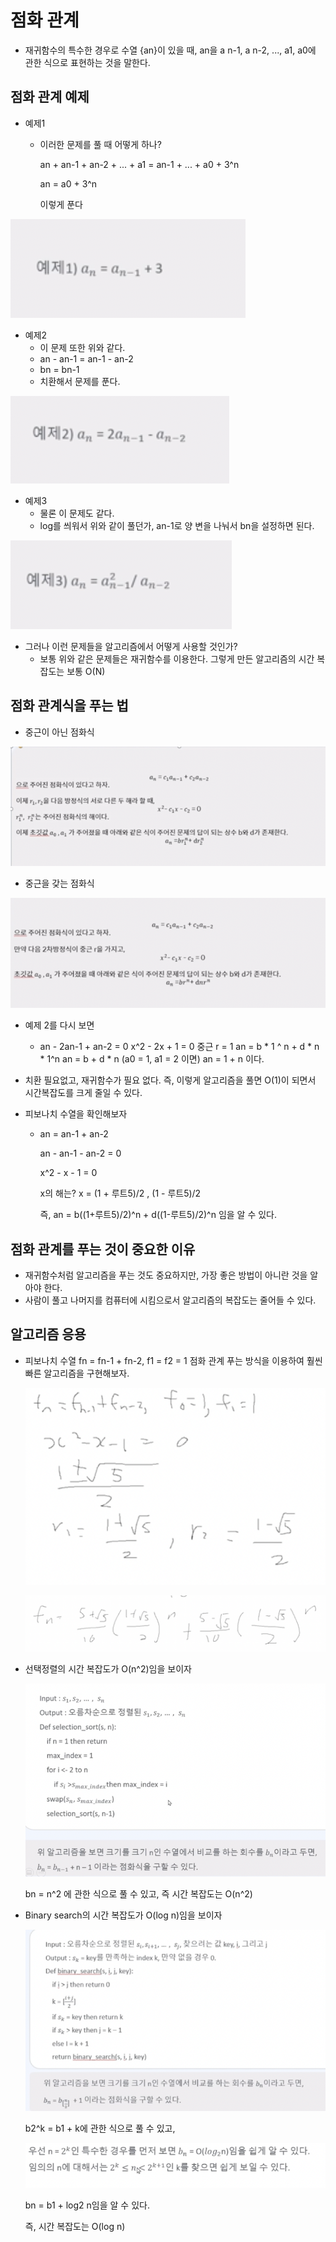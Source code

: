 # 점화 관계

* 재귀함수의 특수한 경우로 수열 {an}이 있을 때, an을 a n-1, a n-2, ..., a1, a0에 관한 식으로 표현하는 것을 말한다.

## 점화 관계 예제

* 예제1
	* 이러한 문제를 풀 때 어떻게 하나?
	
	  an + an-1 + an-2 + ... + a1 = an-1 + ... + a0 + 3^n
	
	  an = a0 + 3^n
	
	  이렇게 푼다 


![image-20211214161335673](../../md-images/image-20211214161335673.png)



* 예제2
  * 이 문제 또한 위와 같다.
  * an - an-1 = an-1 - an-2
  * bn = bn-1
  * 치환해서 문제를 푼다.

![image-20211214161351187](../../md-images/image-20211214161351187.png)



* 예제3
  * 물론 이 문제도 같다.
  * log를 씌워서 위와 같이 풀던가, an-1로 양 변을 나눠서 bn을 설정하면 된다.

![image-20211214161406802](../../md-images/image-20211214161406802.png)



* 그러나 이런 문제들을 알고리즘에서 어떻게 사용할 것인가?
  * 보통 위와 같은 문제들은 재귀함수를 이용한다. 그렇게 만든 알고리즘의 시간 복잡도는 보통 O(N)



## 점화 관계식을 푸는 법

* 중근이 아닌 점화식

![image-20211214164056874](../../md-images/image-20211214164056874.png)

* 중근을 갖는 점화식

![image-20211214164147461](../../md-images/image-20211214164147461.png)



* 예제 2를 다시 보면 

  * an - 2an-1 + an-2 = 0
    x^2 - 2x + 1 = 0
    중근 r = 1
    an = b * 1 ^ n + d * n * 1^n
    an = b + d * n (a0 = 1, a1 = 2 이면)
    an = 1 + n 이다.

* 치환 필요없고, 재귀함수가 필요 없다. 즉, 이렇게 알고리즘을 풀면 O(1)이 되면서 시간복잡도를 크게 줄일 수 있다.



* 피보나치 수열을 확인해보자

  * an = an-1 + an-2

    an - an-1 - an-2 = 0

    x^2 - x - 1 = 0

    x의 해는? x = (1 + 루트5)/2 , (1 - 루트5)/2

    즉, an = b((1+루트5)/2)^n + d((1-루트5)/2)^n 임을 알 수 있다.



## 점화 관계를 푸는 것이 중요한 이유

* 재귀함수처럼 알고리즘을 푸는 것도 중요하지만, 가장 좋은 방법이 아니란 것을 알아야 한다.
* 사람이 풀고 나머지를 컴퓨터에 시킴으로서 알고리즘의 복잡도는 줄어들 수 있다.





## 알고리즘 응용

* 피보나치 수열 fn = fn-1 + fn-2, f1 = f2 = 1 점화 관계 푸는 방식을 이용하여 훨씬 빠른 알고리즘을 구현해보자.

  ![image-20211214203006117](../../md-images/image-20211214203006117.png)

  ![image-20211214203032201](../../md-images/image-20211214203032201.png)



* 선택정렬의 시간 복잡도가 O(n^2)임을 보이자

  ![image-20211214210531278](../../md-images/image-20211214210531278.png)

  bn = n^2 에 관한 식으로 풀 수 있고, 즉 시간 복잡도는 O(n^2)

* Binary search의 시간 복잡도가 O(log n)임을 보이자

  ![image-20211214211805777](../../md-images/image-20211214211805777.png)

  b2^k = b1 + k에 관한 식으로 풀 수 있고, 

  ![image-20211214211920111](../../md-images/image-20211214211920111.png)

  bn = b1 + log2 n임을 알 수 있다.

  즉, 시간 복잡도는 O(log n)